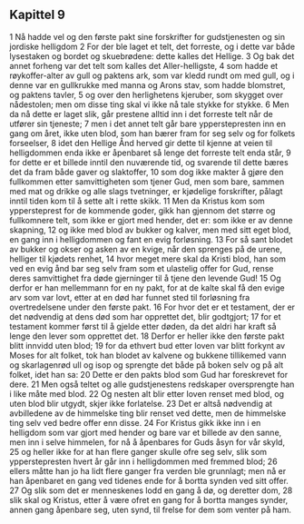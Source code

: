 ## Kapittel 9

1 Nå hadde vel og den første pakt sine forskrifter for gudstjenesten og sin jordiske helligdom
2 For der ble laget et telt, det forreste, og i dette var både lysestaken og bordet og skuebrødene: dette kalles det Hellige.
3 Og bak det annet forheng var det telt som kalles det Aller-helligste,
4 som hadde et røykoffer-alter av gull og paktens ark, som var kledd rundt om med gull, og i denne var en gullkrukke med manna og Arons stav, som hadde blomstret, og paktens tavler,
5 og over den herlighetens kjeruber, som skygget over nådestolen; men om disse ting skal vi ikke nå tale stykke for stykke.
6 Men da nå dette er laget slik, går prestene alltid inn i det forreste telt når de utfører sin tjeneste;
7 men i det annet telt går bare ypperstepresten inn en gang om året, ikke uten blod, som han bærer fram for seg selv og for folkets forseelser,
8 idet den Hellige Ånd herved gir dette til kjenne at veien til helligdommen enda ikke er åpenbaret så lenge det forreste telt enda står,
9 for dette er et billede inntil den nuværende tid, og svarende til dette bæres det da fram både gaver og slaktoffer,
10 som dog ikke makter å gjøre den fullkommen etter samvittigheten som tjener Gud, men som bare, sammen med mat og drikke og alle slags tvetninger, er kjødelige forskrifter, pålagt inntil tiden kom til å sette alt i rette skikk.
11 Men da Kristus kom som yppersteprest for de kommende goder, gikk han gjennom det større og fullkomnere telt, som ikke er gjort med hender, det er: som ikke er av denne skapning,
12 og ikke med blod av bukker og kalver, men med sitt eget blod, en gang inn i helligdommen og fant en evig forløsning.
13 For så sant blodet av bukker og okser og asken av en kvige, når den sprenges på de urene, helliger til kjødets renhet,
14 hvor meget mere skal da Kristi blod, han som ved en evig ånd bar seg selv fram som et ulastelig offer for Gud, rense deres samvittighet fra døde gjerninger til å tjene den levende Gud!
15 Og derfor er han mellemmann for en ny pakt, for at de kalte skal få den evige arv som var lovt, etter at en død har funnet sted til forløsning fra overtredelsene under den første pakt.
16 For hvor det er et testament, der er det nødvendig at dens død som har opprettet det, blir godtgjort;
17 for et testament kommer først til å gjelde etter døden, da det aldri har kraft så lenge den lever som opprettet det.
18 Derfor er heller ikke den første pakt blitt innvidd uten blod;
19 for da ethvert bud etter loven var blitt forkynt av Moses for alt folket, tok han blodet av kalvene og bukkene tillikemed vann og skarlagenrød ull og isop og sprengte det både på boken selv og på alt folket, idet han sa:
20 Dette er den pakts blod som Gud har foreskrevet for dere.
21 Men også teltet og alle gudstjenestens redskaper oversprengte han i like måte med blod.
22 Og nesten alt blir etter loven renset med blod, og uten blod blir utgydt, skjer ikke forlatelse.
23 Det er altså nødvendig at avbilledene av de himmelske ting blir renset ved dette, men de himmelske ting selv ved bedre offer enn disse.
24 For Kristus gikk ikke inn i en helligdom som var gjort med hender og bare var et billede av den sanne, men inn i selve himmelen, for nå å åpenbares for Guds åsyn for vår skyld,
25 og heller ikke for at han flere ganger skulle ofre seg selv, slik som ypperstepresten hvert år går inn i helligdommen med fremmed blod;
26 ellers måtte han jo ha lidt flere ganger fra verden ble grunnlagt; men nå er han åpenbaret en gang ved tidenes ende for å bortta synden ved sitt offer.
27 Og slik som det er menneskenes lodd en gang å dø, og deretter dom,
28 slik skal og Kristus, etter å være ofret en gang for å bortta manges synder, annen gang åpenbare seg, uten synd, til frelse for dem som venter på ham.
